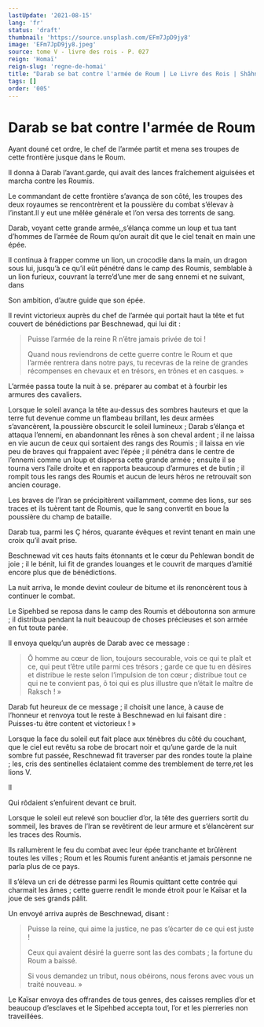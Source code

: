 ```yaml
---
lastUpdate: '2021-08-15'
lang: 'fr'
status: 'draft'
thumbnail: 'https://source.unsplash.com/EFm7JpD9jy8'
image: 'EFm7JpD9jy8.jpeg'
source: tome V - livre des rois - P. 027
reign: 'Homaï'
reign-slug: 'regne-de-homai'
title: "Darab se bat contre l'armée de Roum | Le Livre des Rois | Shâhnâmeh"
tags: []
order: '005'
---
```


<!-- LTeX: language=fr -->

# Darab se bat contre l'armée de Roum

Ayant douné cet ordre, le chef de l’armée partit et mena ses troupes de cette frontière jusque dans le Roum.

Il donna à Darab l’avant.garde, qui avait des lances fraîchement aiguisées et marcha contre les Roumis.

Le commandant de cette frontière s’avança de son côté, les troupes des deux royaumes se rencontrèrent et la poussière du combat s’élevav à l’instant.ll y eut une mêlée générale et l’on versa des torrents de sang.

Darab, voyant cette grande armée,,s’élança comme un loup et tua tant d’hommes de l’armée de Roum qu’on aurait dit que le ciel tenait en main une épée.

Il continua à frapper comme un lion, un crocodile dans la main, un dragon sous lui, jusqu’à ce qu’il eût pénétré dans le camp des Roumis, semblable à un lion furieux, couvrant la terre’d’une mer de sang ennemi et ne suivant, dans

Son ambition, d’autre guide que son épée.

Il revint victorieux auprès du chef de l’armée qui portait haut la tête et fut couvert de bénédictions par Beschnewad, qui lui dit :

> Puisse l’armée de la reine R n’être jamais privée de toi !
>
> Quand nous reviendrons de cette guerre contre le Roum et que l’armée rentrera dans notre pays, tu recevras de la reine de grandes récompenses en chevaux et en trésors, en trônes et en casques. »

L’armée passa toute la nuit à se. préparer au combat et à fourbir les armures des cavaliers.

Lorsque le soleil avança la tête au-dessus des sombres hauteurs et que la terre fut devenue comme un flambeau brillant, les deux armées s’avancèrent, la.poussière obscurcit le soleil lumineux ; Darab s’élança et attaqua l’ennemi, en abandonnant les rênes à son cheval ardent ; il ne laissa en vie aucun de ceux qui sortaient des rangs des Roumis ; il laissa en vie peu de braves qui frappaient avec l’épée ; il pénétra dans le centre de l’ennemi comme un loup et dispersa cette grande armée ; ensuite il se tourna vers l’aile droite et en rapporta beaucoup d’armures et de butin ; il rompit tous les rangs des Roumis et aucun de leurs héros ne retrouvait son ancien courage.

Les braves de l’Iran se précipitèrent vaillamment, comme des lions, sur ses traces et ils tuèrent tant de Roumis, que le sang convertit en boue la poussière du champ de bataille.

Darab tua, parmi les
Ç héros, quarante évêques et revint tenant en main une croix qu’il avait prise.

Beschnewad vit ces hauts faits étonnants et le cœur du Pehlewan bondit de joie ; il le bénit, lui fit de grandes louanges et le couvrit de marques d’amitié encore plus que de bénédictions.

La nuit arriva, le monde devint couleur de bitume et ils renoncèrent tous à continuer le combat.

Le Sipehbed se reposa dans le camp des Roumis et déboutonna son armure ; il distribua pendant la nuit beaucoup de choses précieuses et son armée en fut toute parée.

Il envoya quelqu’un auprès de Darab avec ce message :

> Ô homme au cœur de lion, toujours secourable, vois ce qui te plaît et ce, qui peut t’être utile parmi ces trésors ; garde ce que tu en désires et distribue le reste selon l’impulsion de ton cœur ; distribue tout ce qui ne te convient pas, ô toi qui es plus illustre que n’était le maître de Raksch ! »

Darab fut heureux de ce message ; il choisit une lance, à cause de l’honneur et renvoya tout le reste à Beschnewad en lui faisant dire : Puisses-tu être content et victorieux ! »

Lorsque la face du soleil eut fait place aux ténèbres du côté du couchant, que le ciel eut revêtu sa robe de brocart noir et qu’une garde de la nuit sombre fut passée, Reschnewad fit traverser par des rondes toute la plaine ; les, cris des sentinelles éclataient comme des tremblement de terre,ret les lions V.

Il

Qui rôdaient s’enfuirent devant ce bruit.

Lorsque le soleil eut relevé son bouclier d’or, la tête des guerriers sortit du sommeil, les braves de l’Iran se revêtirent de leur armure et s’élancèrent sur les traces des Roumis.

Ils rallumèrent le feu du combat avec leur épée tranchante et brûlèrent toutes les villes ; Roum et les Roumis furent anéantis et jamais personne ne parla plus de ce pays.

Il s’éleva un cri de détresse parmi les Roumis quittant cette contrée qui charmait les âmes ; cette guerre rendit le monde étroit pour le Kaïsar et la joue de ses grands pâlit.

Un envoyé arriva auprès de Beschnewad, disant :

> Puisse la reine, qui aime la justice, ne pas s’écarter de ce qui est juste !
>
> Ceux qui avaient désiré la guerre sont las des combats ; la fortune du Roum a baissé.
>
> Si vous demandez un tribut, nous obéirons, nous ferons avec vous un traité nouveau. »

Le Kaïsar envoya des offrandes de tous genres, des caisses remplies d’or et beaucoup d’esclaves et le Sipehbed accepta tout, l’or et les pierreries non traveillées.
